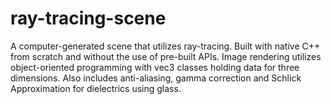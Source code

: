 # ray-tracing-scene
A computer-generated scene that utilizes ray-tracing. Built with native C++ from scratch and without the use of pre-built APIs. Image rendering utilizes object-oriented programming with vec3 classes holding data for three dimensions. Also includes anti-aliasing, gamma correction and Schlick Approximation for dielectrics using glass.
